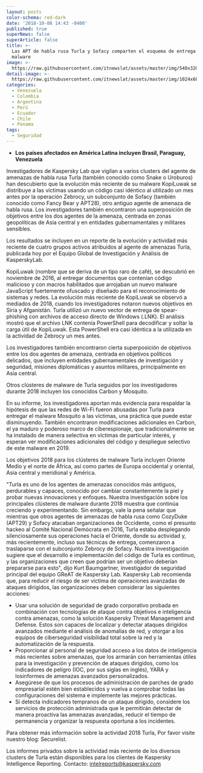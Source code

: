 ```yaml
---
layout: posts
color-schema: red-dark
date: '2018-10-08 14:43 -0400'
published: true
superNews: false
superArticle: false
title: >-
  Las APT de habla rusa Turla y Sofacy comparten el esquema de entrega de
  malware  
image: >-
  https://raw.githubusercontent.com/itnewslat/assets/master/img/540x320/Malware-Virus-p.jpg
detail-image: >-
  https://raw.githubusercontent.com/itnewslat/assets/master/img/1024x680/Malware-Virus-g.jpg
categories:
  - Venezuela
  - Colombia
  - Argentina
  - Perú
  - Ecuador
  - Chile
  - Panama
tags:
  - Seguridad
---
```

- **Los países afectados en América Latina incluyen Brasil, Paraguay, Venezuela**

 
Investigadores de Kaspersky Lab que vigilan a varios clusters del agente de amenazas de habla rusa Turla (también conocido como Snake o Uroburos) han descubierto que la evolución más reciente de su malware KopiLuwak se distribuye a las víctimas usando un código casi idéntico al utilizado un mes antes por la operación Zebrocy, un subconjunto de Sofacy (también conocido como Fancy Bear y APT28), otro antiguo agente de amenaza de habla rusa. Los investigadores también encontraron una superposición de objetivos entre los dos agentes de la amenaza, centrada en zonas geopolíticas de Asia central y en entidades gubernamentales y militares sensibles.
 
Los resultados se incluyen en un reporte de la evolución y actividad más reciente de cuatro grupos activos atribuidos al agente de amenazas Turla, publicada hoy por el Equipo Global de Investigación y Análisis de KasperskyLab.
 
KopiLuwak (nombre que se deriva de un tipo raro de café), se descubrió en noviembre de 2016, al entregar documentos que contenían código malicioso y con macros habilitados que arrojaban un nuevo malware JavaScript fuertemente ofuscado y diseñado para el reconocimiento de sistemas y redes. La evolución más reciente de KopiLuwak se observó a mediados de 2018, cuando los investigadores notaron nuevos objetivos en Siria y Afganistán. Turla utilizó un nuevo vector de entrega de spear-phishing con archivos de acceso directo de Windows (.LNK). El análisis mostró que el archivo LNK contenía PowerShell para decodificar y soltar la carga útil de KopiLuwak. Esta PowerShell era casi idéntica a la utilizada en la actividad de Zebrocy un mes antes.

Los investigadores también encontraron cierta superposición de objetivos entre los dos agentes de amenaza, centrada en objetivos políticos delicados, que incluyen entidades gubernamentales de investigación y seguridad, misiones diplomáticas y asuntos militares, principalmente en Asia central.

Otros clústeres de malware de Turla seguidos por los investigadores durante 2018 incluyen los conocidos Carbon y Mosquito.

En su informe, los investigadores aportan más evidencia para respaldar la hipótesis de que las redes de Wi-Fi fueron abusadas por Turla para entregar el malware Mosquito a las víctimas, una práctica que puede estar disminuyendo. También encontraron modificaciones adicionales en Carbon, el ya maduro y poderoso marco de ciberespionaje, que tradicionalmente se ha instalado de manera selectiva en víctimas de particular interés, y esperan ver modificaciones adicionales del código y despliegue selectivo de este malware en 2019. 

Los objetivos 2018 para los clústeres de malware Turla incluyen Oriente Medio y el norte de África, así como partes de Europa occidental y oriental, Asia central y meridional y América.
 
 
"Turla es uno de los agentes de amenazas conocidos más antiguos, perdurables y capaces, conocido por cambiar constantemente la piel y probar nuevas innovaciones y enfoques. Nuestra investigación sobre los principales clústeres de malware durante 2018 muestra que continúa creciendo y experimentando. Sin embargo, vale la pena señalar que mientras que otros agentes de amenazas de habla rusa como CozyDuke (APT29) y Sofacy atacaban organizaciones de Occidente, como el presunto hackeo al Comité Nacional Demócrata en 2016, Turla estaba desplegando silenciosamente sus operaciones hacia el Oriente, donde su actividad y, más recientemente, incluso sus técnicas de entrega, comenzaron a traslaparse con el subconjunto Zebrocy de Sofacy. Nuestra investigación sugiere que el desarrollo e implementación del código de Turla es continuo, y las organizaciones que creen que podrían ser un objetivo deberían prepararse para esto", dijo Kurt Baumgartner, investigador de seguridad principal del equipo GReAT de Kaspersky Lab.
Kaspersky Lab recomienda que, para reducir el riesgo de ser víctima de operaciones avanzadas de ataques dirigidos, las organizaciones deben considerar las siguientes acciones:
 
- Usar una solución de seguridad de grado corporativo probada en combinación con tecnologías de ataque contra objetivos e inteligencia contra amenazas, como la solución Kaspersky Threat Management and Defense. Estos son capaces de localizar y detectar ataques dirigidos avanzados mediante el análisis de anomalías de red, y otorgar a los equipos de ciberseguridad visibilidad total sobre la red y la automatización de la respuesta.
- Proporcionar al personal de seguridad acceso a los datos de inteligencia más recientes sobre amenazas, que los armarán con herramientas útiles para la investigación y prevención de ataques dirigidos, como los indicadores de peligro (IOC, por sus siglas en inglés), YARA y losinformes de amenazas avanzados personalizados.
- Asegúrese de que los procesos de administración de parches de grado empresarial estén bien establecidos y vuelva a comprobar todas las configuraciones del sistema e implemente las mejores prácticas.
- Si detecta indicadores tempranos de un ataque dirigido, considere los servicios de protección administrada que le permitirán detectar de manera proactiva las amenazas avanzadas, reducir el tiempo de permanencia y organizar la respuesta oportuna a los incidentes.
 
Para obtener más información sobre la actividad 2018 Turla, Por favor visite nuestro blog: Securelist.
 
Los informes privados sobre la actividad más reciente de los diversos clusters de Turla están disponibles para los clientes de Kaspersky Intelligence Reporting. Contacto: intelreports@kaspersky.com